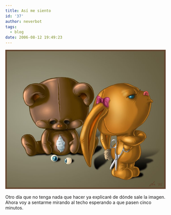 ```yaml
---
title: Así me siento
id: '37'
author: neverbot
tags:
  - blog
date: 2006-08-12 19:49:23
---
```


[![Daniela Uhlig](./asi-me-siento/Daniela%20Uhlig.jpg "Daniela Uhlig")](./asi-me-siento/Daniela%20Uhlig.jpg "Daniela Uhlig")

Otro día que no tenga nada que hacer ya explicaré de dónde sale la imagen. Ahora voy a sentarme mirando al techo esperando a que pasen cinco minutos.
